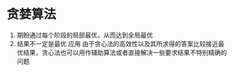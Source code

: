 
# 贪婪算法

  1. 期盼通过每个阶段的局部最优，从而达到全局最优
  2. 结果不一定是最优
  应用
  由于贪心法的高效性以及其所求得的答案比较接近最优结果，贪心法也可以用作辅助算法或者直接解决一些要求结果不特别精确的问题
